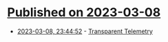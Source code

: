 # [Published on 2023-03-08](index.md)

* [2023-03-08, 23:44:52](https://lobste.rs/s/wh5zoe/transparent_telemetry) - [Transparent Telemetry](https://research.swtch.com/telemetry)
